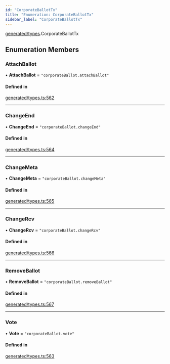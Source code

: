 ```yaml
---
id: "CorporateBallotTx"
title: "Enumeration: CorporateBallotTx"
sidebar_label: "CorporateBallotTx"
---
```


[generated/types](../../../../modules/Generated/Types/Types.md).CorporateBallotTx

## Enumeration Members

### AttachBallot

• **AttachBallot** = ``"corporateBallot.attachBallot"``

#### Defined in

[generated/types.ts:562](https://github.com/PolymeshAssociation/polymesh-sdk/blob/15be87e8/src/generated/types.ts#L562)

___

### ChangeEnd

• **ChangeEnd** = ``"corporateBallot.changeEnd"``

#### Defined in

[generated/types.ts:564](https://github.com/PolymeshAssociation/polymesh-sdk/blob/15be87e8/src/generated/types.ts#L564)

___

### ChangeMeta

• **ChangeMeta** = ``"corporateBallot.changeMeta"``

#### Defined in

[generated/types.ts:565](https://github.com/PolymeshAssociation/polymesh-sdk/blob/15be87e8/src/generated/types.ts#L565)

___

### ChangeRcv

• **ChangeRcv** = ``"corporateBallot.changeRcv"``

#### Defined in

[generated/types.ts:566](https://github.com/PolymeshAssociation/polymesh-sdk/blob/15be87e8/src/generated/types.ts#L566)

___

### RemoveBallot

• **RemoveBallot** = ``"corporateBallot.removeBallot"``

#### Defined in

[generated/types.ts:567](https://github.com/PolymeshAssociation/polymesh-sdk/blob/15be87e8/src/generated/types.ts#L567)

___

### Vote

• **Vote** = ``"corporateBallot.vote"``

#### Defined in

[generated/types.ts:563](https://github.com/PolymeshAssociation/polymesh-sdk/blob/15be87e8/src/generated/types.ts#L563)
